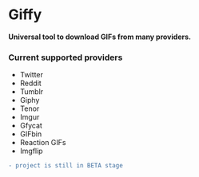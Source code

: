# Giffy
**Universal tool to download GIFs from many providers.**

### Current supported providers
  - Twitter
  - Reddit
  - Tumblr
  - Giphy
  - Tenor
  - Imgur
  - Gfycat
  - GIFbin
  - Reaction GIFs
  - Imgflip


```diff
- project is still in BETA stage
```
